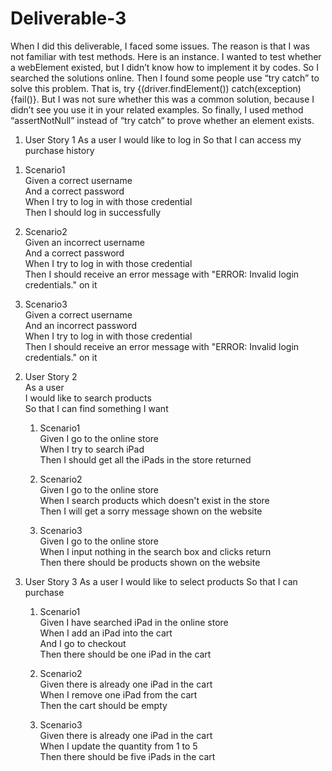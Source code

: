 # Deliverable-3

When I did this deliverable, I faced some issues. The reason is that I was not familiar with test methods. Here is an instance. I wanted to test whether a webElement existed, but I didn’t know how to implement it by codes. So I searched the solutions online. Then I found some people use “try catch” to solve this problem. That is, try {(driver.findElement()) catch(exception){fail()}. But I was not sure whether this was a common solution, because I didn’t see you use it in your related examples. So finally, I used method “assertNotNull” instead of “try catch” to prove whether an element exists.

1. User Story 1
  As a user
  I would like to log in
  So that I can access my purchase history

  1) Scenario1     
        Given a correct username   
        And a correct password     
        When I try to log in with those credential       
        Then I should log in successfully

  2) Scenario2      
        Given an incorrect username      
        And a correct password      
        When I try to log in with those credential       
        Then I should receive an error message with "ERROR: Invalid login credentials." on it

  3) Scenario3       
        Given a correct username      
        And an incorrect password      
        When I try to log in with those credential       
        Then I should receive an error message with "ERROR: Invalid login credentials." on it


2. User Story 2      
        As a user       
        I would like to search products       
        So that I can find something I want

   1) Scenario1       
        Given I go to the online store      
        When I try to search iPad       
        Then I should get all the iPads in the store returned

    2) Scenario2      
        Given I go to the online store      
        When I search products which doesn't exist in the store     
        Then I will get a sorry message shown on the website

    3) Scenario3        
        Given I go to the online store      
        When I input nothing in the search box and clicks return     
        Then there should be products shown on the website

3. User Story 3
    As a user
    I would like to select products 
    So that I can purchase

    1) Scenario1      
        Given I have searched iPad in the online store      
        When I add an iPad into the cart    
        And I go to checkout    
        Then there should be one iPad in the cart

    2) Scenario2     
        Given there is already one iPad in the cart    
        When I remove one iPad from the cart     
        Then the cart should be empty

    3) Scenario3     
        Given there is already one iPad in the cart     
        When I update the quantity from 1 to 5     
        Then there should be five iPads in the cart

